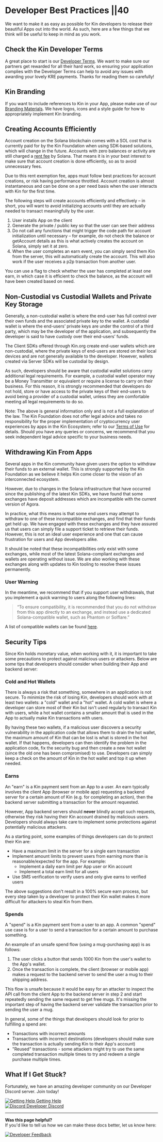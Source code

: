 # Developer Best Practices ||40

We want to make it as easy as possible for Kin developers to release their beautiful Apps out into the world. As such, here are a few things that we think will be useful to keep in mind as you work.

## Check the Kin Developer Terms
A great place to start is our [Developer Terms](https://kin.org/kin-developer-terms/). We want to make sure our partners get rewarded for all their hard work, so ensuring your application complies with the Developer Terms can help to avoid any issues with awarding your lovely KRE payments. Thanks for reading them so carefully!

## Kin Branding
If you want to include references to Kin in your App, please make use of our [Branding Materials](https://kin.org/branding/). We have logos, icons and a style guide for how to appropriately implement Kin branding.

## Creating Accounts Efficiently

Account creation on the Solana blockchain comes with a SOL cost that is currently paid for by the Kin Foundation when using SDK-based solutions, which will change in the future. Accounts with zero balances or activity are still charged a [rent fee](https://docs.solana.com/implemented-proposals/rent) by Solana. That means it is in your best interest to make sure that account creation is done efficiently, so as to avoid unnecessary fees.

Due to this rent exemption fee, apps must follow best practices for account creations, or risk having performance throttled. Account creation is almost instantaneous and can be done on a per need basis when the user interacts with Kin for the first time.

The following steps will create accounts efficiently and effectively – in short, you will want to avoid initializing accounts until they are actually needed to transact meaningfully by the user.

1) User installs App on the client
2) Generate the private / public key so that the user can see their address
3) Do not call any functions that might trigger the code path for account initialization until necessary – for example, do not check the balance or getAccount details as this is what actively creates the account on Solana, simply set it at zero.
4) When the user completes an earn event, you can simply send them Kin from the server, this will automatically create the account. This will also work if the user receives a p2p transaction from another user.

You can use a flag to check whether the user has completed at least one earn, in which case it is efficient to check the balance, as the account will have been created based on need.

## Non-Custodial vs Custodial Wallets and Private Key Storage
Generally, a non-custodial wallet is where the end-user has full control over their own funds and the associated private key to the wallet.   A custodial wallet is where the end-users’ private keys are under the control of a third party, which may be the developer of the application, and subsequently the developer is said to have custody over their end-users’ funds.

The Client SDKs offered through Kin.org create end-user wallets which are non-custodial, where the private keys of end-users are stored on their local devices and are not generally available to the developer. However, wallets created via Server SDKs will be custodial by design.

As such, developers should be aware that custodial wallet solutions carry additional legal requirements.  For example,  a custodial wallet operator may be a Money Transmitter or equivalent or require a license to carry on their business.   For this reason,  it is strongly recommended that developers do not hold, store or have access to the private keys of their end-users to avoid being a provider of a custodial wallet, unless they are comfortable meeting all legal requirements to do so.

Note: The above is general information only and is not a full explanation of the law.  The Kin Foundation does not offer legal advice and takes no responsibility for the proper implementation of cryptocurrency user experiences by apps in the Kin Ecosystem; refer to our [Terms of Use](https://kin.org/terms-and-conditions/) for details. Should you have any queries or concerns,  we recommend that you seek independent legal advice specific to your business needs.

## Withdrawing Kin From Apps

Several apps in the Kin community have given users the option to withdraw their funds to an external wallet. This is strongly supported by the Kin Foundation as we believe it helps Kin come closer to the vision of an interconnected ecosystem.

However, due to changes in the Solana infrastructure that have occurred since the publishing of the latest Kin SDKs, we have found that some exchanges have deposit addresses which are incompatible with the current version of Agora. 

In practice, what this means is that some end users may attempt to withdraw to one of these incompatible exchanges, and find that their funds get held up. We have engaged with these exchanges and they have assured us that users can simply file a support ticket to retrieve their funds. However, this is not an ideal user experience and one that can cause frustration for users and App developers alike.

It should be noted that these incompatibilities only exist with some exchanges, while most of the latest Solana-compliant exchanges and wallets are operating without issue. We are also working with these exchanges along with updates to Kin tooling to resolve these issues permanently.

### User Warning
In the meantime, we recommend that if you support user withdrawals, that you implement a quick warning to users along the following lines:

>“To ensure compatibility, it is recommended that you do not withdraw from this app directly to an exchange, and instead use a dedicated Solana-compatible wallet, such as Phantom or Solflare.”

A list of compatible wallets can be found [here](https://kin.org/kin-supported-wallets/).

## Security Tips

Since Kin holds monetary value, when working with it, it is important to take some precautions to protect against malicious users or attackers. Below are some tips that developers should consider when building their App and backend server:

### Cold and Hot Wallets

There is always a risk that something, somewhere in an application is not secure. To minimize the risk of losing Kin, developers should work with at least two wallets: a "cold" wallet and a "hot" wallet. A cold wallet is where a developer can store most of their Kin but isn't used regularly to transact Kin with users, while a hot wallet contains a smaller amount that is used in the App to actually make Kin transactions with users.

By having these two wallets, if a malicious user discovers a security vulnerability in the application code that allows them to drain the hot wallet, the maximum amount of Kin that can be lost is what is stored in the hot wallet. If that happens, developers can then identify the problem in the application code, fix the security bug and then create a new hot wallet (since the old one has been compromised) to use. Developers can simply keep a check on the amount of Kin in the hot wallet and top it up when needed.

### Earns

An "earn" is a Kin payment sent from an App to a user. An earn typically involves the client App (browser or mobile app) requesting a backend server for a certain amount of Kin (e.g. for completing an action), then the backend server submitting a transaction for the amount requested. 

However, App backend servers should **never** blindly accept such requests, otherwise they risk having their Kin account drained by malicious users. Developers should always take care to implement some protections against potentially malicious attackers.

As a starting point, some examples of things developers can do to protect their Kin are:

- Have a maximum limit in the server for a single earn transaction
- Implement amount limits to prevent users from earning more than is reasonable/expected for the app. For example:
  - Implement a daily earn limit per App user or Kin account
  - Implement a total earn limit for all users
- Use SMS verification to verify users and only give earns to verified users

The above suggestions don't result in a 100% secure earn process, but every step taken by a developer to protect their Kin wallet makes it more difficult for attackers to steal Kin from them.

### Spends

A "spend" is a Kin payment sent from a user to an app. A common "spend" use case is for a user to send a transaction for a certain amount to purchase something.

An example of an unsafe spend flow (using a mug-purchasing app) is as follows:

1. The user clicks a button that sends 1000 Kin from the user's wallet to the App's wallet.
2. Once the transaction is complete, the client (browser or mobile app) makes a request to the backend server to send the user a mug to their shipping address.

This flow is unsafe because it would be easy for an attacker to inspect the API call from the client App to the backend server in step 2 and start repeatedly sending the same request to get free mugs. It's missing the important step of having the backend server validate the transaction prior to sending the user a mug.

In general, some of the things that developers should look for prior to fulfilling a spend are:

- Transactions with incorrect amounts
- Transactions with incorrect destinations (developers should make sure the transaction is actually sending Kin to their App's account)
- "Reused" transactions - some attackers might try to use the same completed transaction multiple times to try and redeem a single purchase multiple times.

<!-- Some ways to add this validation are:

- Making use of the foreign key field in the transaction [memo](/docs/how-it-works/#kin-binary-memo-format) in transactions to indicate what a transaction is for
- Using the [Sign Transaction](/docs/how-it-works/#sign-transaction) webhook to validate transactions, verifying that the transaction contents match the memo and any included [invoices](/docs/how-it-works/#invoices) prior to its submission
- When a user tries to "redeem" a purchase using a submitted transaction, check the memo to make sure it matches what the user is trying to claim

The options listed above are just a few examples of ways to add validation, and don't result in a 100% secure spend flow. Each app may have different spend flows for their users, so there are many ways validation can be added to an app. -->

## What If I Get Stuck?

Fortunately, we have an amazing developer community on our Developer Discord server. Join today!

<div class='navIcons'>
<a href='/essentials/getting-help/'><div class='navIcon'>
    <img class='navIcon-icon invert' alt='Getting Help' src='../images/circle-question-regular.svg'>
    <span class='navIcon-text'>Getting Help</span>
  </div></a>
  <a href='https://discord.com/invite/kdRyUNmHDn' target='_blank'><div class='navIcon'>
    <img class='navIcon-icon invert' alt='Discord' src='../images/discord-brands.svg'>
    <span class='navIcon-text'>Developer Discord</span>
  </div></a>
</div>


***
**Was this page helpful?**<br/>
If you'd like to tell us how we can make these docs better, let us know here:

<div class='navIcons'>
  <a href='https://forms.gle/qhjcDJR59v8RJsaY7' target='_blank'><div class='navIcon'>
    <img class='navIcon-icon invert' alt='Developer' src='../images/comment-dots-solid.svg'>
    <span class='navIcon-text'>Feedback</span>
  </div></a>
</div>


